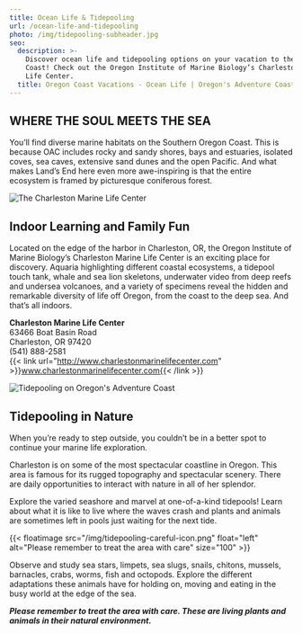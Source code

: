 ```yaml
---
title: Ocean Life & Tidepooling
url: /ocean-life-and-tidepooling
photo: /img/tidepooling-subheader.jpg
seo:
  description: >-
    Discover ocean life and tidepooling options on your vacation to the Oregon
    Coast! Check out the Oregon Institute of Marine Biology’s Charleston Marine
    Life Center.
  title: Oregon Coast Vacations - Ocean Life | Oregon's Adventure Coast
---
```

## WHERE THE SOUL MEETS THE SEA

You’ll find diverse marine habitats on the Southern Oregon Coast.  This is because OAC includes rocky and sandy shores, bays and estuaries, isolated coves, sea caves, extensive sand dunes and the open Pacific. And what makes Land’s End here even more awe-inspiring is that the entire ecosystem is framed by picturesque coniferous forest.

<div class="margin-20px-top"></div>

![The Charleston Marine Life Center](/img/charleston-marine-life-center.jpg)

## Indoor Learning and Family Fun

Located on the edge of the harbor in Charleston, OR, the Oregon Institute of Marine Biology’s Charleston Marine Life Center is an exciting place for discovery. Aquaria highlighting different coastal ecosystems, a tidepool touch tank, whale and sea lion skeletons, underwater video from deep reefs and undersea volcanoes, and a variety of specimens reveal the hidden and remarkable diversity of life off Oregon, from the coast to the deep sea.  And that’s all indoors.

**Charleston Marine Life Center**\
63466 Boat Basin Road\
Charleston, OR 97420\
(541) 888-2581\
{{< link url="http://www.charlestonmarinelifecenter.com" >}}www.charlestonmarinelifecenter.com{{< /link >}}

<div class="margin-50px-top"></div>

![Tidepooling on Oregon's Adventure Coast](/img/tidepooling-pointing-at-anemones.jpg)

## Tidepooling in Nature

When you’re ready to step outside, you couldn’t be in a better spot to continue your marine life exploration.  

Charleston is on some of the most spectacular coastline in Oregon. This area is famous for its rugged topography and spectacular scenery. There are daily opportunities to interact with nature in all of her splendor.

Explore the varied seashore and marvel at one-of-a-kind tidepools! Learn about what it is like to live where the waves crash and plants and animals are sometimes left in pools just waiting for the next tide. 

{{< floatimage src="/img/tidepooling-careful-icon.png" float="left" alt="Please remember to treat the area with care" size="100" >}}

Observe and study sea stars, limpets, sea slugs, snails, chitons, mussels, barnacles, crabs, worms, fish and octopods. Explore the different adaptations these animals have for holding on, moving and eating in the busy world at the edge of the sea. 

_**Please remember to treat the area with care.  These are living plants and animals in their natural environment.**_
